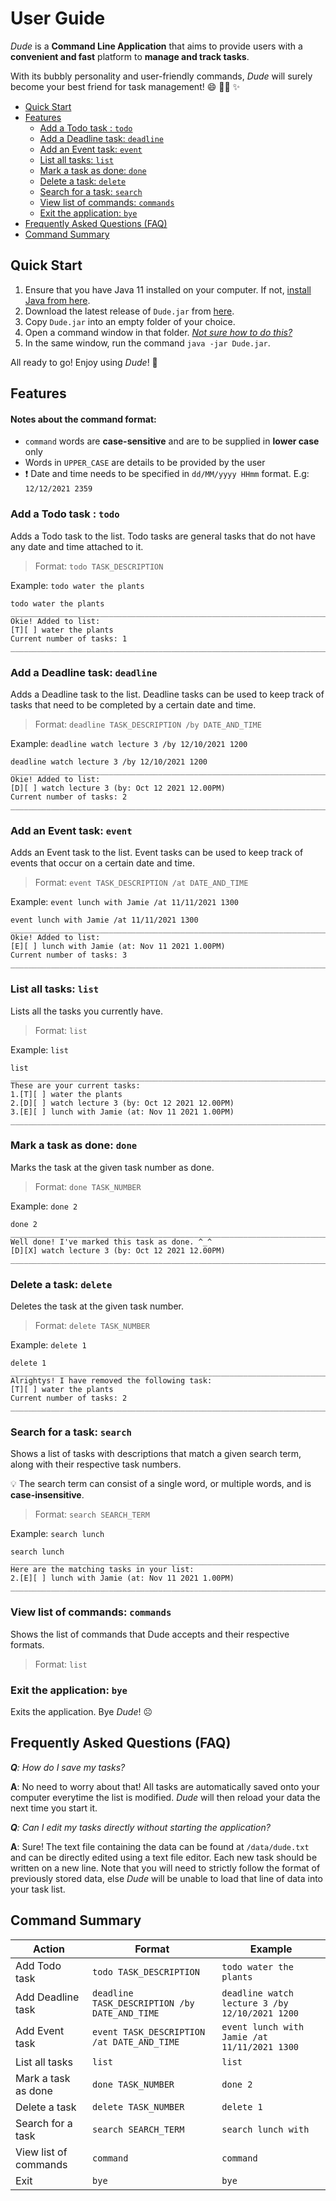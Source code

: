 
# User Guide
_Dude_ is a **Command Line Application** that aims to provide users with a **convenient and fast** platform to **manage and track tasks**. 

With its bubbly personality and user-friendly commands, _Dude_ will surely become your best friend for task management! :smile: :ok_man: :sparkles:

- [Quick Start](#quick-start)
- [Features](#features)
  - [Add a Todo task : `todo`](#add-a-todo-task-todo)
  - [Add a Deadline task: `deadline`](#add-a-deadline-task-deadline)
  - [Add an Event task: `event`](#add-an-event-task-event)
  - [List all tasks: `list`](#list-all-tasks-list)
  - [Mark a task as done: `done`](#mark-a-task-as-done-done)
  - [Delete a task: `delete`](#delete-a-task-delete)
  - [Search for a task: `search`](#search-for-a-task-search)
  - [View list of commands: `commands`](#view-list-of-commands-commands)
  - [Exit the application: `bye`](#exit-the-application-bye)
- [Frequently Asked Questions (FAQ)](#frequently-asked-questions-faq)
- [Command Summary](#command-summary)
    
## Quick Start
1. Ensure that you have Java 11 installed on your computer. If not, [install Java from here](https://www.oracle.com/java/technologies/downloads/).
2. Download the latest release of `Dude.jar` from [here](https://github.com/tlyi/ip/releases).
3. Copy `Dude.jar` into an empty folder of your choice.
4. Open a command window in that folder. [_Not sure how to do this?_](https://www.groovypost.com/howto/open-command-window-terminal-window-specific-folder-windows-mac-linux/)
5. In the same window, run the command `java -jar Dude.jar`. 

All ready to go! Enjoy using _Dude_! :star_struck:

## Features
#### Notes about the command format:
- `command` words are **case-sensitive** and are to be supplied in **lower case** only
- Words in `UPPER_CASE` are details to be provided by the user
- :exclamation: Date and time needs to be specified in `dd/MM/yyyy HHmm` format. E.g: `12/12/2021 2359` 


### Add a Todo task : `todo`
Adds a Todo task to the list. Todo tasks are general tasks that do not have any date and time attached to it.

> Format: `todo TASK_DESCRIPTION`

Example: `todo water the plants`
````
todo water the plants
_________________________________________________________________________________
Okie! Added to list:
[T][ ] water the plants
Current number of tasks: 1
_________________________________________________________________________________
````

### Add a Deadline task: `deadline`
Adds a Deadline task to the list. Deadline tasks can be used to keep track of tasks that need to be completed by a certain date and time.

> Format: `deadline TASK_DESCRIPTION /by DATE_AND_TIME`

Example: `deadline watch lecture 3 /by 12/10/2021 1200`
````
deadline watch lecture 3 /by 12/10/2021 1200
_________________________________________________________________________________
Okie! Added to list:
[D][ ] watch lecture 3 (by: Oct 12 2021 12.00PM)
Current number of tasks: 2
_________________________________________________________________________________
````

### Add an Event task: `event`
Adds an Event task to the list. Event tasks can be used to keep track of events that occur on a certain date and time.

> Format: `event TASK_DESCRIPTION /at DATE_AND_TIME`

Example: `event lunch with Jamie /at 11/11/2021 1300`
````
event lunch with Jamie /at 11/11/2021 1300
_________________________________________________________________________________
Okie! Added to list:
[E][ ] lunch with Jamie (at: Nov 11 2021 1.00PM)
Current number of tasks: 3
_________________________________________________________________________________
````

### List all tasks: `list`
Lists all the tasks you currently have.
>Format: `list`

Example: `list`
````
list
_________________________________________________________________________________
These are your current tasks:
1.[T][ ] water the plants
2.[D][ ] watch lecture 3 (by: Oct 12 2021 12.00PM)
3.[E][ ] lunch with Jamie (at: Nov 11 2021 1.00PM)
_________________________________________________________________________________
````

### Mark a task as done: `done`
Marks the task at the given task number as done.

> Format: `done TASK_NUMBER`

Example: `done 2`
````
done 2
_________________________________________________________________________________
Well done! I've marked this task as done. ^_^
[D][X] watch lecture 3 (by: Oct 12 2021 12.00PM)
_________________________________________________________________________________
````

### Delete a task: `delete`
Deletes the task at the given task number.

> Format: `delete TASK_NUMBER`

Example: `delete 1`
````
delete 1
_________________________________________________________________________________
Alrightys! I have removed the following task:
[T][ ] water the plants
Current number of tasks: 2
_________________________________________________________________________________
````

### Search for a task: `search`
Shows a list of tasks with descriptions that match a given search term, along with their respective task numbers.

:bulb: The search term can consist of a single word, or multiple words, and is **case-insensitive**.

> Format: `search SEARCH_TERM`

Example: `search lunch`
````
search lunch
_________________________________________________________________________________
Here are the matching tasks in your list:
2.[E][ ] lunch with Jamie (at: Nov 11 2021 1.00PM)
_________________________________________________________________________________
````

### View list of commands: `commands`
Shows the list of commands that Dude accepts and their respective formats.

> Format: `list`

### Exit the application: `bye`
Exits the application. Bye _Dude_! :frowning_face:


## Frequently Asked Questions (FAQ)
_**Q**: How do I save my tasks?_

**A**: No need to worry about that!  All tasks are automatically saved onto your computer everytime the list is modified. 
_Dude_ will then reload your data the next time you start it.

_**Q**: Can I edit my tasks directly without starting the application?_

**A**: Sure! The text file containing the data can be found at `/data/dude.txt` and can be directly edited using a text file editor. 
Each new task should be written on a new line. Note that you will need to strictly follow the format of previously stored data, 
else _Dude_ will be unable to load that line of data into your task list.



## Command Summary

Action | Format | Example
------ | ------ | -------
Add Todo task |  `todo TASK_DESCRIPTION` | `todo water the plants`
Add Deadline task | `deadline TASK_DESCRIPTION /by DATE_AND_TIME` | `deadline watch lecture 3 /by 12/10/2021 1200`
Add Event task | `event TASK_DESCRIPTION /at DATE_AND_TIME` |  `event lunch with Jamie /at 11/11/2021 1300`
List all tasks | `list` | `list`
Mark a task as done | `done TASK_NUMBER` | `done 2`
Delete a task | `delete TASK_NUMBER` | `delete 1`
Search for a task | `search SEARCH_TERM` | `search lunch with`
View list of commands | `command` | `command`
Exit | `bye` | `bye`

